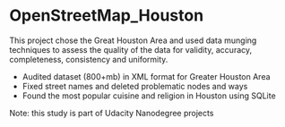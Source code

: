 # OpenStreetMap_Houston
This project chose the Great Houston Area and used data munging techniques to assess the quality of the data for validity, accuracy, completeness, consistency and uniformity.

- Audited dataset (800+mb) in XML format for Greater Houston Area
- Fixed street names and deleted problematic nodes and ways
- Found the most popular cuisine and religion in Houston using SQLite 	

Note: this study is part of Udacity Nanodegree projects
